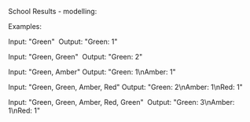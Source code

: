 
School Results - modelling:

Examples:

Input: "Green" 
Output: "Green: 1"

Input: "Green, Green" 
Output: "Green: 2"

Input: "Green, Amber"
Output: "Green: 1\nAmber: 1"

Input: "Green, Green, Amber, Red"
Output: "Green: 2\nAmber: 1\nRed: 1"

Input: "Green, Green, Amber, Red, Green" 
Output: "Green: 3\nAmber: 1\nRed: 1" 

